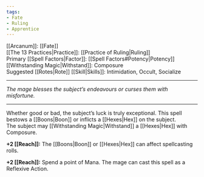```yaml
---
tags:
- Fate
- Ruling
- Apprentice
---
```


[[Arcanum]]: [[Fate]]\
[[The 13 Practices|Practice]]: [[Practice of Ruling|Ruling]]\
Primary [[Spell Factors|Factor]]: [[Spell Factors#Potency|Potency]]\
[[Withstanding Magic|Withstand]]: Composure\
Suggested [[Rotes|Rote]] [[Skill|Skills]]: Intimidation, Occult, Socialize

---

_The mage blesses the subject’s endeavours or curses them with misfortune._

---

Whether good or bad, the subject’s luck is truly exceptional. This spell bestows a [[Boons|Boon]] or inflicts a [[Hexes|Hex]] on the subject.\
The subject may [[Withstanding Magic|Withstand]] a [[Hexes|Hex]] with Composure.

**+2 [[Reach]]:** The [[Boons|Boon]] or [[Hexes|Hex]] can affect spellcasting rolls.

**+2 [[Reach]]:** Spend a point of Mana. The mage can cast this spell as a Reflexive Action.
